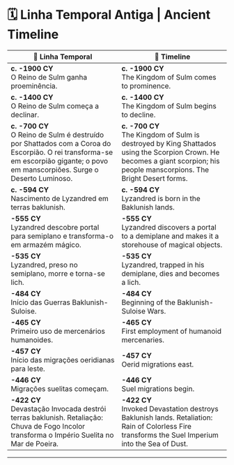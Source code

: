 # 🗓️ Linha Temporal Antiga | Ancient Timeline

| 📖 Linha Temporal                                                                                                                                                                 | 📖 Timeline                                                                                                                                                                   |
| --------------------------------------------------------------------------------------------------------------------------------------------------------------------------------- | ----------------------------------------------------------------------------------------------------------------------------------------------------------------------------- |
| **c. -1900 CY**<br>O Reino de Sulm ganha proeminência.                                                                                                                            | **c. -1900 CY**<br>The Kingdom of Sulm comes to prominence.                                                                                                                   |
| **c. -1400 CY**<br>O Reino de Sulm começa a declinar.                                                                                                                             | **c. -1400 CY**<br>The Kingdom of Sulm begins to decline.                                                                                                                     |
| **c. -700 CY**<br>O Reino de Sulm é destruído por Shattados com a Coroa do Escorpião. O rei transforma-se em escorpião gigante; o povo em manscorpiões. Surge o Deserto Luminoso. | **c. -700 CY**<br>The Kingdom of Sulm is destroyed by King Shattados using the Scorpion Crown. He becomes a giant scorpion; his people manscorpions. The Bright Desert forms. |
| **c. -594 CY**<br>Nascimento de Lyzandred em terras baklunish.                                                                                                                    | **c. -594 CY**<br>Lyzandred is born in the Baklunish lands.                                                                                                                   |
| **-555 CY**<br>Lyzandred descobre portal para semiplano e transforma-o em armazém mágico.                                                                                         | **-555 CY**<br>Lyzandred discovers a portal to a demiplane and makes it a storehouse of magical objects.                                                                      |
| **-535 CY**<br>Lyzandred, preso no semiplano, morre e torna-se lich.                                                                                                              | **-535 CY**<br>Lyzandred, trapped in his demiplane, dies and becomes a lich.                                                                                                  |
| **-484 CY**<br>Início das Guerras Baklunish-Suloise.                                                                                                                              | **-484 CY**<br>Beginning of the Baklunish-Suloise Wars.                                                                                                                       |
| **-465 CY**<br>Primeiro uso de mercenários humanoides.                                                                                                                            | **-465 CY**<br>First employment of humanoid mercenaries.                                                                                                                      |
| **-457 CY**<br>Início das migrações oeridianas para leste.                                                                                                                        | **-457 CY**<br>Oerid migrations east.                                                                                                                                         |
| **-446 CY**<br>Migrações suelitas começam.                                                                                                                                        | **-446 CY**<br>Suel migrations begin.                                                                                                                                         |
| **-422 CY**<br>Devastação Invocada destrói terras baklunish. Retaliação: Chuva de Fogo Incolor transforma o Império Suelita no Mar de Poeira.                                     | **-422 CY**<br>Invoked Devastation destroys Baklunish lands. Retaliation: Rain of Colorless Fire transforms the Suel Imperium into the Sea of Dust.                           |

---